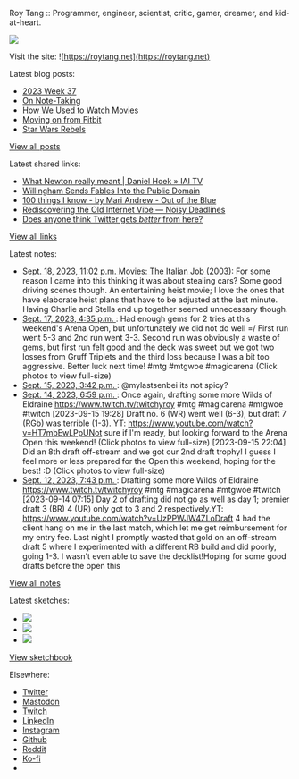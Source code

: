 Roy Tang :: Programmer, engineer, scientist, critic, gamer, dreamer, and kid-at-heart.

![](https://roytang.net/static/img/profile.jpg)

Visit the site: ![https://roytang.net](https://roytang.net)

Latest blog posts:

- [2023 Week 37](https://roytang.net/2023/09/2023-week-37/)
- [On Note-Taking](https://roytang.net/2023/09/note-taking/)
- [How We Used to Watch Movies](https://roytang.net/2023/09/watch-movies/)
- [Moving on from Fitbit](https://roytang.net/2023/09/moving-on-fitbit/)
- [Star Wars Rebels](https://roytang.net/2023/09/star-wars-rebels/)

[View all posts](https://roytang.net/blog)

Latest shared links:

- [What Newton really meant | Daniel Hoek » IAI TV](https://roytang.net/2023/09/00387631506fa7ccc82838f6bd56c33a/)
- [Willingham Sends Fables Into the Public Domain](https://roytang.net/2023/09/333aac58d2a16e4ab5562670bae99366/)
- [100 things I know - by Mari Andrew - Out of the Blue](https://roytang.net/2023/09/b950b72f142bd5ce4e404fb818a1e7d5/)
- [Rediscovering the Old Internet Vibe — Noisy Deadlines](https://roytang.net/2023/09/3e50c56ed19ca7bb20b9c9ca87d80c54/)
- [Does anyone think Twitter gets *better* from here?](https://roytang.net/2023/09/b06806e2b6138ea4ed5eb64b45474b7b/)

[View all links](https://roytang.net/links)

Latest notes:

- [Sept. 18, 2023, 11:02 p.m. Movies: The Italian Job (2003)](https://roytang.net/2023/09/the-italian-job-2003/): For some reason I came into this thinking it was about stealing cars? Some good driving scenes though. An entertaining heist movie; I love the ones that have elaborate heist plans that have to be adjusted at the last minute. Having Charlie and Stella end up together seemed unnecessary though.
- [Sept. 17, 2023, 4:35 p.m. ](https://roytang.net/2023/09/111079568713413791/): Had enough gems for 2 tries at this weekend&#x27;s Arena Open, but unfortunately we did not do well =/ First run went 5-3 and 2nd run went 3-3. Second run was obviously a waste of gems, but first run felt good and the deck was sweet but we got two losses from Gruff Triplets and the third loss because I was a bit too aggressive. Better luck next time! #mtg #mtgwoe #magicarena (Click photos to view full-size)
- [Sept. 15, 2023, 3:42 p.m. ](https://roytang.net/2023/09/111068036161755706/): @mylastsenbei its not spicy?
- [Sept. 14, 2023, 6:59 p.m. ](https://roytang.net/2023/09/111063148374230519/): Once again, drafting some more Wilds of Eldraine https://www.twitch.tv/twitchyroy #mtg #magicarena #mtgwoe #twitch [2023-09-15 19:28] Draft no. 6 (WR) went well (6-3), but draft 7 (RGb) was terrible (1-3). YT: https://www.youtube.com/watch?v=HT7mbEwLPpUNot sure if I&#x27;m ready, but looking forward to the Arena Open this weekend! (Click photos to view full-size) [2023-09-15 22:04] Did an 8th draft off-stream and we got our 2nd draft trophy! I guess I feel more or less prepared for the Open this weekend, hoping for the best! :D (Click photos to view full-size)
- [Sept. 12, 2023, 7:43 p.m. ](https://roytang.net/2023/09/111051999172848625/): Drafting some more Wilds of Eldraine https://www.twitch.tv/twitchyroy #mtg #magicarena #mtgwoe #twitch [2023-09-14 07:15] Day 2 of drafting did not go as well as day 1; premier draft 3 (BR) 4 (UR) only got to 3 and 2 respectively.YT: https://www.youtube.com/watch?v=UzPPWJW4ZLoDraft 4 had the client hang on me in the last match, which let me get reimbursement for my entry fee. Last night I promptly wasted that gold on an off-stream draft 5 where I experimented with a different RB build and did poorly, going 1-3. I wasn&#x27;t even able to save the decklist!Hoping for some good drafts before the open this

[View all notes](https://roytang.net/notes)

Latest sketches:


- ![](https://roytang.net/media/cache/a6/91/a691e8e5ea3ce73099ba719c9d195dca.jpg)
- ![](https://roytang.net/media/cache/6a/6a/6a6a50c5debd7b0864f953d27d218c9f.jpg)
- ![](https://roytang.net/media/cache/7a/d4/7ad4e6def8147d6f83590eb62ebf33e6.jpg)

[View sketchbook](https://roytang.net/albums/sketchbook)


Elsewhere:

- [Twitter](https://twitter.com/roytang)
- [Mastodon](https://indieweb.social/@roytang)
- [Twitch](https://twitch.tv/twitchyroy)
- [LinkedIn](https://www.linkedin.com/in/roytang)
- [Instagram](https://instagram.com/roytang0400)
- [Github](https://github.com/roytang)
- [Reddit](https://reddit.com/u/hungryroy)
- [Ko-fi](https://ko-fi.com/roytang)
- [](mailto:hello@roytang.net)